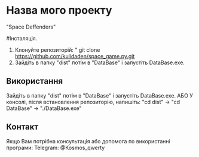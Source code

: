 # Назва мого проекту
"Space Deffenders"

#Інсталяція.
1. Клонуйте репозиторій: " git clone https://github.com/kulidaden/space_game.py.git
2. Зайдіть в папку "dist" потім в "DataBase" і запустіть DataBase.exe.
   
## Використання
Зайдіть в папку "dist" потім в "DataBase" і запустіть DataBase.exe.
АБО
У консолі, після встановлення репозиторію, напишіть: "cd dist" -> "cd DataBase" -> "./DataBase.exe"

## Контакт
Якщо Вам потрібна консультація або допомога по використанні програми: Telegram: @Kosmos_qwerty
